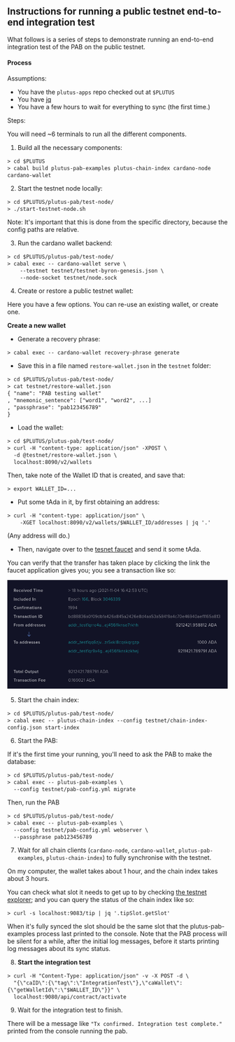 ## Instructions for running a public testnet end-to-end integration test

What follows is a series of steps to demonstrate running an end-to-end
integration test of the PAB on the public testnet.

#### Process

Assumptions:

- You have the `plutus-apps` repo checked out at `$PLUTUS`
- You have [jq](https://stedolan.github.io/jq/)
- You have a few hours to wait for everything to sync (the first time.)

Steps:

You will need ~6 terminals to run all the different components.


1. Build all the necessary components:

  ```
  > cd $PLUTUS
  > cabal build plutus-pab-examples plutus-chain-index cardano-node cardano-wallet
  ```

2. Start the testnet node locally:

  ```
  > cd $PLUTUS/plutus-pab/test-node/
  > ./start-testnet-node.sh
  ```

  Note: It's important that this is done from the specific directory, because
  the config paths are relative.

3. Run the cardano wallet backend:

  ```
  > cd $PLUTUS/plutus-pab/test-node/
  > cabal exec -- cardano-wallet serve \
      --testnet testnet/testnet-byron-genesis.json \
      --node-socket testnet/node.sock
  ```

4. Create or restore a public testnet wallet:

  Here you have a few options. You can re-use an existing wallet, or create
  one.

  **Create a new wallet**

  - Generate a recovery phrase:

  ```
  > cabal exec -- cardano-wallet recovery-phrase generate
  ```

  - Save this in a file named `restore-wallet.json` in the `testnet` folder:

  ```
  > cd $PLUTUS/plutus-pab/test-node/
  > cat testnet/restore-wallet.json
  { "name": "PAB testing wallet"
  , "mnemonic_sentence": ["word1", "word2", ...]
  , "passphrase": "pab123456789"
  }
  ```

  - Load the wallet:

  ```
  > cd $PLUTUS/plutus-pab/test-node/
  > curl -H "content-type: application/json" -XPOST \
    -d @testnet/restore-wallet.json \
    localhost:8090/v2/wallets
  ```

  Then, take note of the Wallet ID that is created, and save that:

  ```
  > export WALLET_ID=...
  ```

  - Put some tAda in it, by first obtaining an address:

  ```
  > curl -H "content-type: application/json" \
      -XGET localhost:8090/v2/wallets/$WALLET_ID/addresses | jq '.'
  ```

  (Any address will do.)

  - Then, navigate over to the [tesnet
  faucet](https://testnets.cardano.org/en/testnets/cardano/tools/faucet/) and
  send it some tAda.

  You can verify that the transfer has taken place by clicking the link the
  faucet application gives you; you see a transaction like so:

  ![](faucet-example.png)

5. Start the chain index:

  ```
  > cd $PLUTUS/plutus-pab/test-node/
  > cabal exec -- plutus-chain-index --config testnet/chain-index-config.json start-index
  ```

6. Start the PAB:

  If it's the first time your running, you'll need to ask the PAB to make the
  database:

  ```
  > cd $PLUTUS/plutus-pab/test-node/
  > cabal exec -- plutus-pab-examples \
    --config testnet/pab-config.yml migrate
  ```

  Then, run the PAB

  ```
  > cd $PLUTUS/plutus-pab/test-node/
  > cabal exec -- plutus-pab-examples \
    --config testnet/pab-config.yml webserver \
    --passphrase pab123456789
  ```

7. Wait for all chain clients (`cardano-node`, `cardano-wallet`,
   `plutus-pab-examples`, `plutus-chain-index`) to fully synchronise with the testnet.

  On my computer, the wallet takes about 1 hour, and the chain index takes
  about 3 hours.

  You can check what slot it needs to get up to by checking [the testnet
  explorer](https://explorer.cardano-testnet.iohkdev.io/en); and you can query
  the status of the chain index like so:

  ```
  > curl -s localhost:9083/tip | jq '.tipSlot.getSlot'
  ```

  When it's fully synced the slot should be the same slot that the
  plutus-pab-examples process last printed to the console. Note that the PAB
  process will be silent for a while, after the initial log messages, before
  it starts printing log messages about its sync status.

8. **Start the integration test**

  ```
  > curl -H "Content-Type: application/json" -v -X POST -d \
    "{\"caID\":{\"tag\":\"IntegrationTest\"},\"caWallet\":{\"getWalletId\":\"$WALLET_ID\"}}" \
    localhost:9080/api/contract/activate
  ```

9. Wait for the integration test to finish.

  There will be a message like `"Tx confirmed. Integration test complete."`
  printed from the console running the pab.
